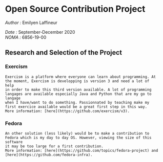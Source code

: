 # Open Source Contribution Project
*Author :* Emilyen Laffineur

*Date :* September-December 2020  
*NOMA :* 6856-19-00

## Research and Selection of the Project
### Exercism
    Exercism is a platform where everyone can learn about programming. At the moment, Exercism is developping is version 3 and need a lot of help
    in order to make this third version available. A lot of programming langages are available especially Java and Python that are my go to langage
    when I have/want to do something. Passionnated by teaching make my first exercice available would be a great first step in this way.
    More information: [here](https://github.com/exercism/v3).

### Fedora
    An other solution (less likely) would be to make a contribution to Fedora which is my day to day OS. However, viewing the size of this software
    it may be too large for a first contribution.
    More information: [here](https://github.com/topics/fedora-project) and [here](https://github.com/fedora-infra).